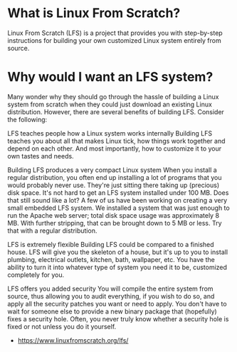 
# What is Linux From Scratch?

Linux From Scratch (LFS) is a project that provides you with step-by-step instructions for building your own customized Linux system entirely from source.
# Why would I want an LFS system?

Many wonder why they should go through the hassle of building a Linux system from scratch when they could just download an existing Linux distribution. However, there are several benefits of building LFS. Consider the following:

LFS teaches people how a Linux system works internally
Building LFS teaches you about all that makes Linux tick, how things work together and depend on each other. And most importantly, how to customize it to your own tastes and needs.

Building LFS produces a very compact Linux system
When you install a regular distribution, you often end up installing a lot of programs that you would probably never use. They're just sitting there taking up (precious) disk space. It's not hard to get an LFS system installed under 100 MB. Does that still sound like a lot? A few of us have been working on creating a very small embedded LFS system. We installed a system that was just enough to run the Apache web server; total disk space usage was approximately 8 MB. With further stripping, that can be brought down to 5 MB or less. Try that with a regular distribution.

LFS is extremely flexible
Building LFS could be compared to a finished house. LFS will give you the skeleton of a house, but it's up to you to install plumbing, electrical outlets, kitchen, bath, wallpaper, etc. You have the ability to turn it into whatever type of system you need it to be, customized completely for you.

LFS offers you added security
You will compile the entire system from source, thus allowing you to audit everything, if you wish to do so, and apply all the security patches you want or need to apply. You don't have to wait for someone else to provide a new binary package that (hopefully) fixes a security hole. Often, you never truly know whether a security hole is fixed or not unless you do it yourself. 

- https://www.linuxfromscratch.org/lfs/ 
